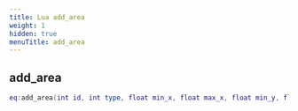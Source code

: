```yaml
---
title: Lua add_area
weight: 1
hidden: true
menuTitle: add_area
---
```

## add_area
```lua
eq:add_area(int id, int type, float min_x, float max_x, float min_y, float max_y, float min_z, float max_z); -- void
```